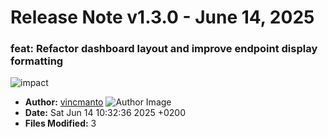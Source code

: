 # Release Note v1.3.0 - June 14, 2025


### feat: Refactor dashboard layout and improve endpoint display formatting

![impact](https://img.shields.io/badge/impact-medium-yellow?style=flat-square)
- **Author:** [vincmanto](https://github.com/vincmanto) ![Author Image](https://avatars.githubusercontent.com/vincmanto?size=40)
- **Date:** Sat Jun 14 10:32:36 2025 +0200
- **Files Modified:** 3
    
